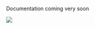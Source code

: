Documentation coming very soon

[![](https://github.com/RobinMagnet/ScalableDenseMaps/actions/workflows/documentation.yml/badge.svg)]([https://robinmagnet.github.io/pyFM/](https://robinmagnet.github.io/ScalableDenseMaps/))
